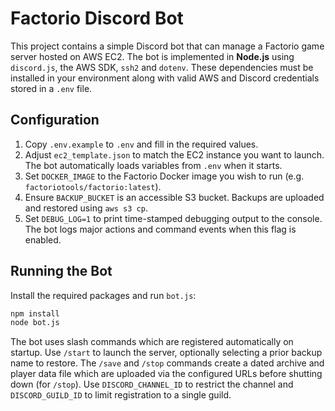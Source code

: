 # Factorio Discord Bot

This project contains a simple Discord bot that can manage a Factorio game server hosted on AWS EC2. The bot is implemented in **Node.js** using `discord.js`, the AWS SDK, `ssh2` and `dotenv`. These dependencies must be installed in your environment along with valid AWS and Discord credentials stored in a `.env` file.

## Configuration

1. Copy `.env.example` to `.env` and fill in the required values.
2. Adjust `ec2_template.json` to match the EC2 instance you want to launch.
   The bot automatically loads variables from `.env` when it starts.
3. Set `DOCKER_IMAGE` to the Factorio Docker image you wish to run
   (e.g. `factoriotools/factorio:latest`).
4. Ensure `BACKUP_BUCKET` is an accessible S3 bucket. Backups are uploaded and
   restored using `aws s3 cp`.
5. Set `DEBUG_LOG=1` to print time-stamped debugging output to the console. The bot logs major actions and command events when this flag is enabled.

## Running the Bot

Install the required packages and run `bot.js`:

```bash
npm install
node bot.js
```

The bot uses slash commands which are registered automatically on startup. Use
`/start` to launch the server, optionally selecting a prior backup name to
restore. The `/save` and `/stop` commands create a dated archive and player data
file which are uploaded via the configured URLs before shutting down (for
`/stop`). Use `DISCORD_CHANNEL_ID` to restrict the channel and
`DISCORD_GUILD_ID` to limit registration to a single guild.
